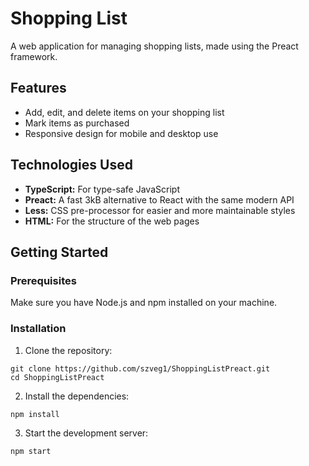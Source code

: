 # Shopping List

A web application for managing shopping lists, made using the Preact framework.
## Features
- Add, edit, and delete items on your shopping list
- Mark items as purchased
- Responsive design for mobile and desktop use

## Technologies Used
- **TypeScript:** For type-safe JavaScript
- **Preact:** A fast 3kB alternative to React with the same modern API
- **Less:** CSS pre-processor for easier and more maintainable styles
- **HTML:** For the structure of the web pages

## Getting Started

### Prerequisites

Make sure you have Node.js and npm installed on your machine.

### Installation

1. Clone the repository:
```
git clone https://github.com/szveg1/ShoppingListPreact.git
cd ShoppingListPreact
```
  
2. Install the dependencies:

```
npm install
```

3. Start the development server:

```
npm start
```
